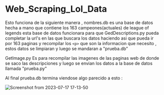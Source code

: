 # Web_Scraping_Lol_Data
Esto funciona de la siguiente manera , nombres.db es una base de datos hecha a mano que contiene los 163 campeones(actuales) de league of legends
esta base de datos funcionara para que GedDescriptions.py pueda completar la url's en las que buscara los datos haciendo asi que pueda ir por
163 paginas y recompilar los ```<p>``` que son la informacion que necesito , estos datos se limpiaran y luego se mandaran a "prueba.db" 

GetImage.py Es para recompilar las imagenes de las paginas web de donde se saco las descripciones y luego se envian los datos a la base de datos llamada "prueba.py"
  
Al final prueba.db termina viendose algo parecido a esto :


![Screenshot from 2023-07-17 17-13-50](https://github.com/CloruroDeSodio/Web_Scraping_Lol_Data/assets/106836515/10776205-fe00-4947-84dd-995a29634b72)



